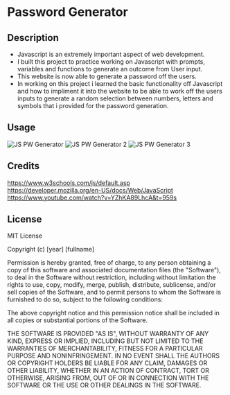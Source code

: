 # Password Generator

## Description

- Javascript is an extremely important aspect of web development.
- I built this project to practice working on Javascript with prompts, variables and functions to generate an outcome from User input.
- This website is now able to generate a password off the users.
- In working on this project i learned the basic functionality off Javascript and how to impliment it into the website to be able to work off the users inputs to generate a random selection between numbers, letters and symbols that i provided for the password generation. 


## Usage

![JS PW Generator](https://user-images.githubusercontent.com/106920094/187051530-859430fe-5f94-433c-abad-27c95215c884.PNG)
![JS PW Generator 2](https://user-images.githubusercontent.com/106920094/187051534-ab753753-b1b9-4dac-9201-665fb0f5124c.PNG)
![JS PW Generator 3](https://user-images.githubusercontent.com/106920094/187051539-3dda927f-746d-4dd4-a751-426ba5fb0ef8.PNG)



## Credits

https://www.w3schools.com/js/default.asp
https://developer.mozilla.org/en-US/docs/Web/JavaScript
https://www.youtube.com/watch?v=YZhKA89LhcA&t=959s

## License

MIT License

Copyright (c) [year] [fullname]

Permission is hereby granted, free of charge, to any person obtaining a copy of this software and associated documentation files (the "Software"), to deal in the Software without restriction, including without limitation the rights to use, copy, modify, merge, publish, distribute, sublicense, and/or sell copies of the Software, and to permit persons to whom the Software is furnished to do so, subject to the following conditions:

The above copyright notice and this permission notice shall be included in all copies or substantial portions of the Software.

THE SOFTWARE IS PROVIDED "AS IS", WITHOUT WARRANTY OF ANY KIND, EXPRESS OR IMPLIED, INCLUDING BUT NOT LIMITED TO THE WARRANTIES OF MERCHANTABILITY, FITNESS FOR A PARTICULAR PURPOSE AND NONINFRINGEMENT. IN NO EVENT SHALL THE AUTHORS OR COPYRIGHT HOLDERS BE LIABLE FOR ANY CLAIM, DAMAGES OR OTHER LIABILITY, WHETHER IN AN ACTION OF CONTRACT, TORT OR OTHERWISE, ARISING FROM, OUT OF OR IN CONNECTION WITH THE SOFTWARE OR THE USE OR OTHER DEALINGS IN THE SOFTWARE.
